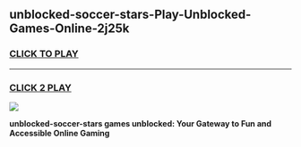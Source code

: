 
## unblocked-soccer-stars-Play-Unblocked-Games-Online-2j25k
<h3>
<a href="https://premium76.site?title=unblocked-soccer-stars&ref=25A">CLICK TO PLAY</a></h3>
<hr>

<h3>
<a href="https://premium76.site?title=unblocked-soccer-stars&ref=25A">CLICK 2 PLAY</a>
  
</h3>

<a href="https://premium76.site?title=unblocked-soccer-stars&ref=25A"><img src="https://clearcache.store/games.png"></a>


**unblocked-soccer-stars games unblocked: Your Gateway to Fun and Accessible Online Gaming**
